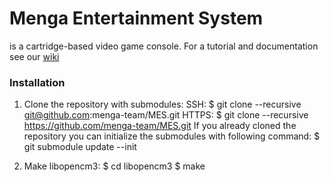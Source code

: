 # Menga Entertainment System

is a cartridge-based video game console. For a tutorial and documentation see our [wiki](https://github.com/menga-team/MES/wiki)





### Installation
1.  Clone the repository with submodules:
    SSH:
        $ git clone --recursive git@github.com:menga-team/MES.git
    HTTPS:
        $ git clone --recursive https://github.com/menga-team/MES.git
    If you already cloned the repository you can initialize the submodules with following command:
        $ git submodule update --init

2. Make libopencm3:
    $ cd libopencm3
    $ make
